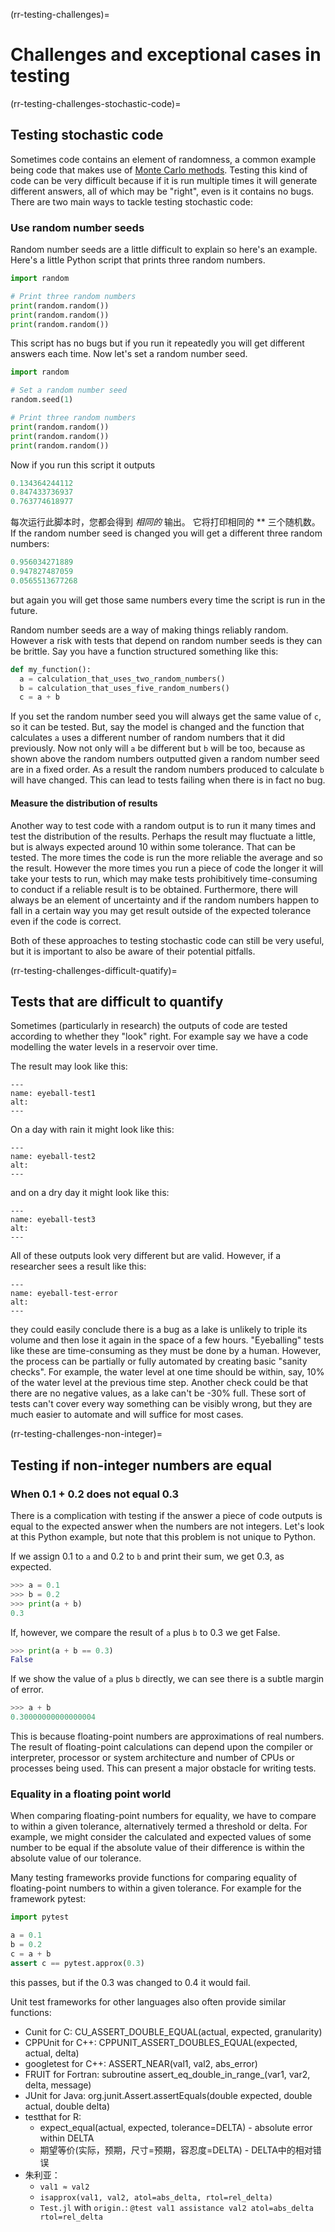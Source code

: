 (rr-testing-challenges)=
# Challenges and exceptional cases in testing

(rr-testing-challenges-stochastic-code)=
## Testing stochastic code

Sometimes code contains an element of randomness, a common example being code that makes use of [Monte Carlo methods](https://en.wikipedia.org/wiki/Monte_Carlo_method). Testing this kind of code can be very difficult because if it is run multiple times it will generate different answers, all of which may be "right", even is it contains no bugs. There are two main ways to tackle testing stochastic code:

### Use random number seeds

Random number seeds are a little difficult to explain so here's an example. Here's a little Python script that prints three random numbers.

```python
import random

# Print three random numbers
print(random.random())
print(random.random())
print(random.random())
```

This script has no bugs but if you run it repeatedly you will get different answers each time. Now let's set a random number seed.

```python
import random

# Set a random number seed
random.seed(1)

# Print three random numbers
print(random.random())
print(random.random())
print(random.random())
```

Now if you run this script it outputs

```python
0.134364244112
0.847433736937
0.763774618977
```

每次运行此脚本时，您都会得到 *相同的* 输出。 它将打印相同的 ** 三个随机数。 If the random number seed is changed you will get a different three random numbers:

```python
0.956034271889
0.947827487059
0.0565513677268
```
but again you will get those same numbers every time the script is run in the future.

Random number seeds are a way of making things reliably random. However a risk with tests that depend on random number seeds is they can be brittle. Say you have a function structured something like this:

```python
def my_function():
  a = calculation_that_uses_two_random_numbers()
  b = calculation_that_uses_five_random_numbers()
  c = a + b
```

If you set the random number seed you will always get the same value of `c`, so it can be tested. But, say the model is changed and the function that calculates `a` uses a different number of random numbers that it did previously. Now not only will `a` be different but `b` will be too, because as shown above the random numbers outputted given a random number seed are in a fixed order. As a result the random numbers produced to calculate `b` will have changed. This can lead to tests failing when there is in fact no bug.

#### Measure the distribution of results

Another way to test code with a random output is to run it many times and test the distribution of the results. Perhaps the result may fluctuate a little, but is always expected around 10 within some tolerance. That can be tested. The more times the code is run the more reliable the average and so the result. However the more times you run a piece of code the longer it will take your tests to run, which may make tests prohibitively time-consuming to conduct if a reliable result is to be obtained. Furthermore, there will always be an element of uncertainty and if the random numbers happen to fall in a certain way you may get result outside of the expected tolerance even if the code is correct.

Both of these approaches to testing stochastic code can still be very useful, but it is important to also be aware of their potential pitfalls.

(rr-testing-challenges-difficult-quatify)=
## Tests that are difficult to quantify

Sometimes (particularly in research) the outputs of code are tested according to whether they "look" right. For example say we have a code modelling the water levels in a reservoir over time.

The result may look like this:

```{figure} ../../figures/eyeball-test1.*
---
name: eyeball-test1
alt:
---
```

On a day with rain it might look like this:

```{figure} ../../figures/eyeball-test2.*
---
name: eyeball-test2
alt:
---
```

and on a dry day it might look like this:

```{figure} ../../figures/eyeball-test3.*
---
name: eyeball-test3
alt:
---
```

All of these outputs look very different but are valid. However, if a researcher sees a result like this:

```{figure} ../../figures/eyeball-test-error.*
---
name: eyeball-test-error
alt:
---
```

they could easily conclude there is a bug as a lake is unlikely to triple its volume and then lose it again in the space of a few hours. "Eyeballing" tests like these are time-consuming as they must be done by a human. However, the process can be partially or fully automated by creating basic "sanity checks". For example, the water level at one time should be within, say, 10% of the water level at the previous time step. Another check could be that there are no negative values, as a lake can't be -30% full. These sort of tests can't cover every way something can be visibly wrong, but they are much easier to automate and will suffice for most cases.

(rr-testing-challenges-non-integer)=
## Testing if non-integer numbers are equal

### When 0.1 + 0.2 does not equal 0.3

There is a complication with testing if the answer a piece of code outputs is equal to the expected answer when the numbers are not integers. Let's look at this Python example, but note that this problem is not unique to Python.

If we assign 0.1 to `a` and 0.2 to `b` and print their sum, we get 0.3, as expected.

```python
>>> a = 0.1
>>> b = 0.2
>>> print(a + b)
0.3
```

If, however, we compare the result of `a` plus `b` to 0.3 we get False.

```python
>>> print(a + b == 0.3)
False
```

If we show the value of `a` plus `b` directly, we can see there is a subtle margin of error.

```python
>>> a + b
0.30000000000000004
```

This is because floating-point numbers are approximations of real numbers. The result of floating-point calculations can depend upon the compiler or interpreter, processor or system architecture and number of CPUs or processes being used. This can present a major obstacle for writing tests.

### Equality in a floating point world

When comparing floating-point numbers for equality, we have to compare to within a given tolerance, alternatively termed a threshold or delta. For example, we might consider the calculated and expected values of some number to be equal if the absolute value of their difference is within the absolute value of our tolerance.

Many testing frameworks provide functions for comparing equality of floating-point numbers to within a given tolerance. For example for the framework pytest:

```python
import pytest

a = 0.1
b = 0.2
c = a + b
assert c == pytest.approx(0.3)
```

this passes, but if the 0.3 was changed to 0.4 it would fail.

Unit test frameworks for other languages also often provide similar functions:

- Cunit for C: CU_ASSERT_DOUBLE_EQUAL(actual, expected, granularity)
- CPPUnit for C++: CPPUNIT_ASSERT_DOUBLES_EQUAL(expected, actual, delta)
- googletest for C++: ASSERT_NEAR(val1, val2, abs_error)
- FRUIT for Fortran: subroutine assert_eq_double_in_range_(var1, var2, delta, message)
- JUnit for Java: org.junit.Assert.assertEquals(double expected, double actual, double delta)
- testthat for R:
  - expect_equal(actual, expected, tolerance=DELTA) - absolute error within DELTA
  - 期望等价(实际，预期，尺寸=预期，容忍度=DELTA) - DELTA中的相对错误
- 朱利亚：
  - `val1 ≈ val2`
  - `isapprox(val1, val2, atol=abs_delta, rtol=rel_delta)`
  - `Test.jl` with `origin.`: `@test val1 assistance val2 atol=abs_delta rtol=rel_delta`
